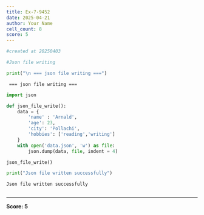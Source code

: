 ```yaml
---
title: Ex-7-9452
date: 2025-04-21
author: Your Name
cell_count: 8
score: 5
---
```


```python
#created at 20250403
```


```python
#Json file writing 
```


```python
print("\n === json file writing ===")
```

    
     === json file writing ===



```python
import json
```


```python
def json_file_write():
    data = {
        'name' : 'Arnald',
        'age': 23,
        'city': 'Pollachi',
        'hobbies': ['reading','writing']
    }
    with open('data.json', 'w') as file:
        json.dump(data, file, indent = 4)
```


```python
json_file_write()
```


```python
print("Json file written successfully")
```

    Json file written successfully



```python

```


---
**Score: 5**